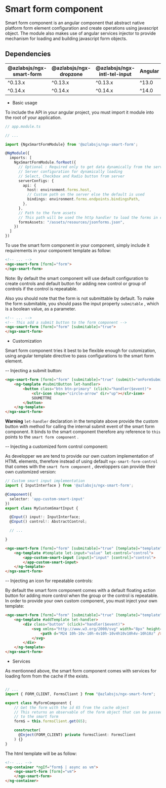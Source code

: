 # Smart form component

Smart form component is an angular component that abstract native platform form element configuration and create operations using javascript object.
The module also makes use of angular services injector to provide mechanism for loading and building javascript form objects.

## Dependencies

| @azlabsjs/ngx-smart-form | @azlabsjs/ngx-dropzone   | @azlabsjs/ngx-intl-tel-input | Angular |
|--------------------------|--------------------------|------------------------------|---------|
| ^0.13.x                  | ^0.13.x                  | ^0.13.x                      | ^13.0   |
| ^0.14.x                  | ^0.14.x                  | ^0.14.x                      | ^14.0   |

* Basic usage

To include the API in your angular project, you must import it module into the root of your application.

```ts
// app.module.ts

// ...

import {NgxSmartFormModule} from '@azlabsjs/ngx-smart-form';

@NgModule({
  imports: [
    NgxSmartFormModule.forRoot({
      // Optional : Required only to get data dynamically from the server
      // Server configuration for dynamically loading
      // Select, Checkbox and Radio button from server
      serverConfigs: {
        api: {
          host: environment.forms.host,
          // Custom path on the server else the default is used
          bindings: environment.forms.endpoints.bindingsPath,
        },
      },
      // Path to the form assets
      // This path will be used the http handler to load the forms in cache
      formsAssets: "/assets/resources/jsonforms.json",
    })
  ]
})
```

To use the smart form component in your component, simply include it requirements in your component template as follow:

```html
<!-- ... -->
<ngx-smart-form [form]="form">
</ngx-smart-form>
```

Note: By default the smart component will use default configuration to create controls and default button for adding new control or group of controls if the control is repeatable.

Also you should note that the form is not submittable by default. To make the form submitable, you should pass the input property `submitable` , which is a boolean value, as a parameter.

```html
<!-- ... -->
<!-- This add a submit button to the form component -->
<ngx-smart-form [form]="form" [submitable]="true">
</ngx-smart-form>
```

* Customization

Smart form component tries it best to be flexible enough for cutomization, using angular template directive to pass configurations to the smart form element.

-- Injecting a submit button:

```html
<ngx-smart-form [form]="form" [submitable]="true" (submit)="onFormSubmit($event)">
    <ng-template #submitButton let-handler>
        <button class="btn btn-primary" (click)="handler($event)">
            <clr-icon shape="circle-arrow" dir="up"></clr-icon>
            SOUMETTRE
        </button>
    </ng-template>
</ngx-smart-form>
```

**Warning**
`let-handler` declaration in the template above provide the custom button with method for calling the internal submit event of the smart form component. It binds to the smart component therefore any reference to `this` points to the `smart form component` .

-- Injecting a customized form control component:

As developper we are tend to provide our own custom implementation of HTML elements, therefore instead of using default `ngx-smart-form-control` that comes with the `smart form component` , developpers can provide their own customized version:

```ts
// Custom smart input implementation
import { InputInterface } from '@azlabsjs/ngx-smart-form';

@Component({
  selector: 'app-custom-smart-input'
})
export class MyCustomSmartInput {

  @Input() input!: InputInterface;
  @Input() control!: AbstractControl;

  // ...

}
```

```html
<ngx-smart-form [form]="form" [submitable]="true" [template]="template">
    <ng-template #template let-input="value" let-control="control">
        <app-custom-smart-input [input]="input" [control]="control">
        </app-custom-smart-input>
    </ng-template>
</ngx-smart-form>
```

-- Injecting an icon for repeatable controls:

By default the smart form component comes with a default floating action button for adding more control when the group or the control is repeatable. In order to provide your own custom component, you must inject your own template:

```html
<ngx-smart-form [form]="form" [submitable]="true" [template]="template">
    <ng-template #addTemplate let-handler>
        <div class="button" (click)="handler($event)">
            <svg xmlns="http://www.w3.org/2000/svg" width="8px" height="8px" viewBox="0 0 24 24">
                <path d="M24 10h-10v-10h-4v10h-10v4h10v10h4v-10h10z" />
            </svg>
        </div>
    </ng-template>
</ngx-smart-form>
```

* Services

As mentionned above, the smart form component comes with services for loading form from the cache if the exists.

```ts

// ...
import { FORM_CLIENT, FormsClient } from "@azlabsjs/ngx-smart-form";

export class MyFormComponent {
    // Get the form with the id 65 from the cache object
    // This returns an observable of the form object that can be passed
    // to the smart form
    form$ = this.formsClient.get(65);

    constructor(
      @Inject(FORM_CLIENT) private formsClient: FormsClient
    ) {}
}
```

The html template will be as follow:

```html
<!-- ... -->
<ng-container *ngIf="form$ | async as vm">
    <ngx-smart-form [form]="vm">
    </ngx-smart-form>
</ng-container>
```

